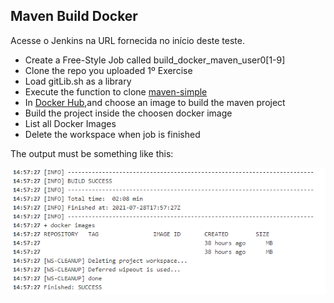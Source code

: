 ## Maven Build Docker

Acesse o Jenkins na URL fornecida no início deste teste.
* Create a Free-Style Job called build_docker_maven_user0[1-9]
*	Clone the repo you uploaded 1º Exercise
*	Load gitLib.sh as a library 
*	Execute the function to clone [maven-simple](https://github.com/jitpack/maven-simple)
*	In [Docker Hub](https://hub.docker.com/),and choose an image to build the maven project
*	Build the project inside the choosen docker image
*	List all Docker Images
*	Delete the workspace when job is finished


The output must be something like this:

![ex4_output](../images/ex4_output.png)
